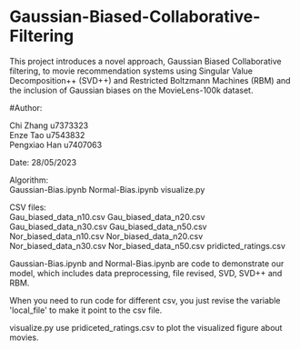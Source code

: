 # Gaussian-Biased-Collaborative-Filtering
This project introduces a novel approach, Gaussian Biased Collaborative filtering, to movie recommendation systems using Singular Value Decomposition++ (SVD++) and Restricted Boltzmann Machines (RBM) and the inclusion of Gaussian biases on the MovieLens-100k dataset.


#Author:

Chi Zhang 	u7373323    
	  Enze Tao  	u7543832     
	  Pengxiao Han	u7407063     

Date: 28/05/2023

Algorithm:	
    Gaussian-Bias.ipynb
    Normal-Bias.ipynb
    visualize.py

CSV files:	
    Gau_biased_data_n10.csv
    Gau_biased_data_n20.csv
    Gau_biased_data_n30.csv
		Gau_biased_data_n50.csv
		Nor_biased_data_n10.csv
		Nor_biased_data_n20.csv
		Nor_biased_data_n30.csv
		Nor_biased_data_n50.csv
		pridicted_ratings.csv

Gaussian-Bias.ipynb and Normal-Bias.ipynb are code to demonstrate our model, 
which includes data preprocessing, file revised, SVD, SVD++ and RBM.

When you need to run code for different csv, you just revise the variable 'local_file' to make it point to the csv file.

visualize.py use pridiceted_ratings.csv to plot the visualized figure about movies.
